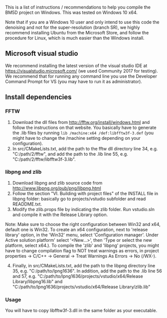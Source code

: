 This is a list of instructions / recommendations to help you compile the BM5D project on Windows.
This was tested on Windows 10 x64.

Note that if you are a Windows 10 user and only intend to use this code the denoising and not for the super-resolution (branch SR), we highly recommend installing Ubuntu from the Microsoft Store, and follow the procedure for Linux, which is much easier than the Windows install.

## Microsoft visual studio
We recommend installing the latest version of the visual studio IDE at https://visualstudio.microsoft.com/ (we used Community 2017 for testing).
We recommend that for running any command line you use the Developer Command Prompt for VS (you may have to run it as administrator).

## Install dependencies

### FFTW
1) Download the dll files from http://fftw.org/install/windows.html and follow the instructions on that website. You basically have to generate the .lib files by running `lib /machine:x64 /def:libfftw3f-3.def` (you might have to change the /machine setting depending on your configuration). 
2) In src/CMakeLists.txt, add the path to the fftw dll directory line 34, e.g. "C:/path/2/fftw", and add the path to the .lib line 55, e.g. "C:/path/2/fftw/libfftw3f-3.lib".

### libpng and zlib
1) Download libpng and zlib source code from http://www.libpng.org/pub/png/libpng.html
2) Follow the section "VI. Building with project files" of the INSTALL file in libpng folder: basically go to projects/vstudio subfolder and read READDME.txt.
3) Modify the zlib.props file by indicating the zlib folder. Run vstudio.sln and compile it with the Release Library option.

Note: Make sure to choose the right configuration between Win32 and x64, default one is Win32. To create an x64 configuration, next to 'release library' option, in the 'Win32' menu, select 'Configuration manager'. Under Active solution platform' select '<New...>', then 'Type or select the new platform, select x64.). 
To compile the 'zlib' and 'libpng' projects, you might have to change compilation flag to NOT treat warnings as errors, in project properties -> C/C++ -> General -> Treat Warnings As Errors -> No (/WX-).
	
4) Finally, in src/CMakeLists.txt, add the path to the libpng directory line 35, e.g. "C:/path/to/lpng1636". In addition, add the path to the .lib line 56 and 57, e.g. "C:/path/to/lpng1636/projects/vstudio/x64/Release Library/libpng16.lib" and "C:/path/to/lpng1636/projects/vstudio/x64/Release Library/zlib.lib"

### Usage
You will have to copy libfftw3f-3.dll in the same folder as your executable.
	
	

